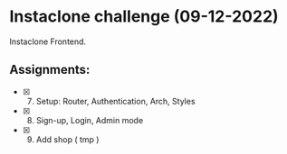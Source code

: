# Instaclone challenge (09-12-2022)

Instaclone Frontend.

## Assignments: 
- [x] 07. Setup: Router, Authentication, Arch, Styles
- [x] 08. Sign-up, Login, Admin mode
- [x] 09. Add shop ( tmp )